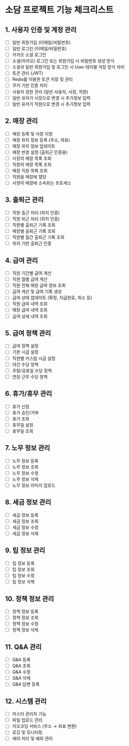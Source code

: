 # 소담 프로젝트 기능 체크리스트

## 1. 사용자 인증 및 계정 관리

- [ ] 일반 회원가입 (이메일/비밀번호)
- [ ] 일반 로그인 (이메일/비밀번호)
- [ ] 카카오 소셜 로그인
- [ ] 소셜(카카오) 로그인 또는 회원가입 시 비밀번호 생성 방식
- [ ] 소셜과 일반 회원가입 및 로그인 시 User 테이블 저장 방식 차이
- [ ] 토큰 관리 (JWT)
- [ ] Redis를 이용한 토큰 저장 및 관리
- [ ] 쿠키 기반 인증 처리
- [ ] 사용자 권한 관리 (일반 사용자, 사장, 직원)
- [ ] 일반 유저가 사장으로 변경 시 추가정보 입력
- [ ] 일반 유저가 직원으로 변경 시 추가정보 입력

## 2. 매장 관리

- [ ] 매장 등록 및 사장 지정
- [ ] 매장 위치 정보 등록 (주소, 좌표)
- [ ] 매장 위치 정보 업데이트
- [ ] 매장 반경 설정 (출퇴근 인증용)
- [ ] 사장의 매장 목록 조회
- [ ] 직원의 매장 목록 조회
- [ ] 매장 직원 목록 조회
- [ ] 직원을 매장에 할당
- [ ] 사원이 매장에 소속되는 프로세스

## 3. 출퇴근 관리

- [ ] 직원 출근 처리 (위치 인증)
- [ ] 직원 퇴근 처리 (위치 인증)
- [ ] 직원별 출퇴근 기록 조회
- [ ] 매장별 출퇴근 기록 조회
- [ ] 직원별 월간 출퇴근 기록 조회
- [ ] 위치 기반 출퇴근 인증

## 4. 급여 관리

- [ ] 직원 기간별 급여 계산
- [ ] 직원 월별 급여 계산
- [ ] 직원 전체 매장 급여 정보 조회
- [ ] 급여 계산 및 급여 기록 생성
- [ ] 급여 상태 업데이트 (확정, 지급완료, 취소 등)
- [ ] 직원 급여 내역 조회
- [ ] 매장 급여 내역 조회
- [ ] 급여 상세 내역 조회

## 5. 급여 정책 관리

- [ ] 급여 정책 설정
- [ ] 기본 시급 설정
- [ ] 직원별 커스텀 시급 설정
- [ ] 야간 수당 정책
- [ ] 주말/공휴일 수당 정책
- [ ] 연장 근무 수당 정책

## 6. 휴가/휴무 관리

- [ ] 휴가 신청
- [ ] 휴가 승인/거부
- [ ] 휴가 조회
- [ ] 휴무일 설정
- [ ] 휴무일 조회

## 7. 노무 정보 관리

- [ ] 노무 정보 등록
- [ ] 노무 정보 조회
- [ ] 노무 정보 수정
- [ ] 노무 정보 삭제
- [ ] 노무 정보 이미지 업로드

## 8. 세금 정보 관리

- [ ] 세금 정보 등록
- [ ] 세금 정보 조회
- [ ] 세금 정보 수정
- [ ] 세금 정보 삭제

## 9. 팁 정보 관리

- [ ] 팁 정보 등록
- [ ] 팁 정보 조회
- [ ] 팁 정보 수정
- [ ] 팁 정보 삭제

## 10. 정책 정보 관리

- [ ] 정책 정보 등록
- [ ] 정책 정보 조회
- [ ] 정책 정보 수정
- [ ] 정책 정보 삭제

## 11. Q&A 관리

- [ ] Q&A 등록
- [ ] Q&A 조회
- [ ] Q&A 수정
- [ ] Q&A 삭제
- [ ] Q&A 답변 등록

## 12. 시스템 관리

- [ ] 마스터 관리자 기능
- [ ] 파일 업로드 관리
- [ ] 지오코딩 서비스 (주소 → 좌표 변환)
- [ ] 로깅 및 모니터링
- [ ] 에러 처리 및 예외 관리
